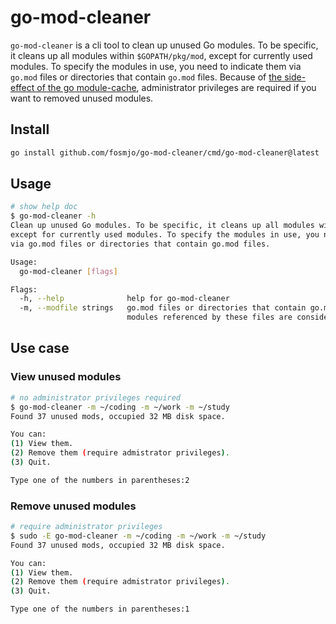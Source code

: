 # go-mod-cleaner

`go-mod-cleaner` is a cli tool to clean up unused Go modules. To be specific, it cleans up all modules within `$GOPATH/pkg/mod`, except for currently used modules. To specify the modules in use, you need to indicate them via `go.mod` files or directories that contain `go.mod` files. Because of [the side-effect of the go module-cache](https://go.dev/ref/mod#module-cache), administrator privileges are required if you want to removed unused modules.

## Install

```sh
go install github.com/fosmjo/go-mod-cleaner/cmd/go-mod-cleaner@latest
```

## Usage

```sh
# show help doc
$ go-mod-cleaner -h
Clean up unused Go modules. To be specific, it cleans up all modules within $GOPATH/pkg/mod,
except for currently used modules. To specify the modules in use, you need to indicate them
via go.mod files or directories that contain go.mod files.

Usage:
  go-mod-cleaner [flags]

Flags:
  -h, --help              help for go-mod-cleaner
  -m, --modfile strings   go.mod files or directories that contain go.mod files,
                          modules referenced by these files are considered in use
```

## Use case
### View unused modules

```sh
# no administrator privileges required
$ go-mod-cleaner -m ~/coding -m ~/work -m ~/study
Found 37 unused mods, occupied 32 MB disk space.

You can:
(1) View them.
(2) Remove them (require admistrator privileges).
(3) Quit.

Type one of the numbers in parentheses:2
```

### Remove unused modules

```sh
# require administrator privileges
$ sudo -E go-mod-cleaner -m ~/coding -m ~/work -m ~/study
Found 37 unused mods, occupied 32 MB disk space.

You can:
(1) View them.
(2) Remove them (require admistrator privileges).
(3) Quit.

Type one of the numbers in parentheses:1
```
